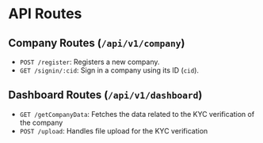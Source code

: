 # API Routes

## Company Routes (`/api/v1/company`)

- `POST /register`: Registers a new company.
- `GET /signin/:cid`: Sign in a company using its ID (`cid`).

## Dashboard Routes (`/api/v1/dashboard`)

- `GET /getCompanyData`: Fetches the data related to the KYC verification of the company
- `POST /upload`: Handles file upload for the KYC verification
